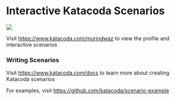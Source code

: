 # Interactive Katacoda Scenarios

[![](http://shields.katacoda.com/katacoda/murindwaz/count.svg)](https://www.katacoda.com/murindwaz "Get your profile on Katacoda.com")

Visit https://www.katacoda.com/murindwaz to view the profile and interactive scenarios

### Writing Scenarios
Visit https://www.katacoda.com/docs to learn more about creating Katacoda scenarios

For examples, visit https://github.com/katacoda/scenario-example
